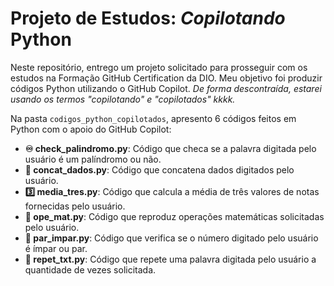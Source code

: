# Projeto de Estudos: _Copilotando_ Python

Neste repositório, entrego um projeto solicitado para prosseguir com os estudos na Formação GitHub Certification da DIO. Meu objetivo foi produzir códigos Python utilizando o GitHub Copilot. _De forma descontraída, estarei usando os termos "copilotando" e "copilotados" kkkk._

Na pasta `codigos_python_copilotados`, apresento 6 códigos feitos em Python com o apoio do GitHub Copilot:

- **♾️ check_palindromo.py**: Código que checa se a palavra digitada pelo usuário é um palíndromo ou não.
- **🤝 concat_dados.py**: Código que concatena dados digitados pelo usuário.
- **3️⃣ media_tres.py**: Código que calcula a média de três valores de notas fornecidas pelo usuário.
- **🧮 ope_mat.py**: Código que reproduz operações matemáticas solicitadas pelo usuário.
- **🔢 par_impar.py**: Código que verifica se o número digitado pelo usuário é ímpar ou par.
- **🔄 repet_txt.py**: Código que repete uma palavra digitada pelo usuário a quantidade de vezes solicitada.

